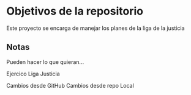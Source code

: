 # Objetivos de la repositorio

Este proyecto se encarga de manejar los planes de la liga de la justicia


## Notas
Pueden hacer lo que quieran...

Ejercico Liga Justicia

Cambios desde GitHub
Cambios desde repo Local
